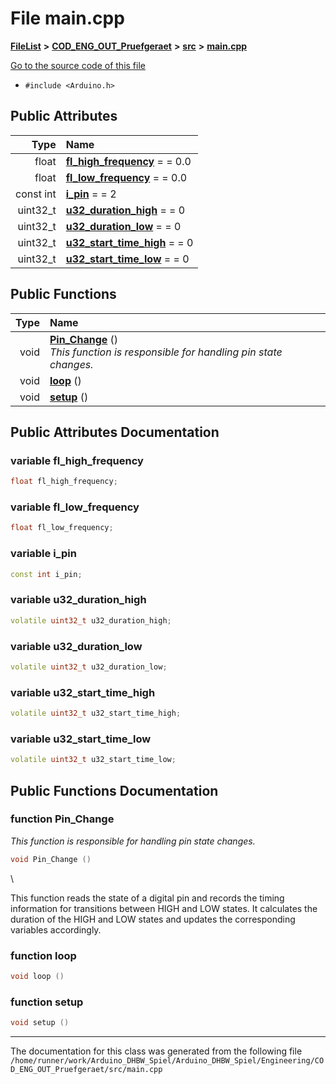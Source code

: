 

# File main.cpp



[**FileList**](files.md) **>** [**COD\_ENG\_OUT\_Pruefgeraet**](dir_a5ee031e87d12abe48a2fc4670eea239.md) **>** [**src**](dir_6fb120e1e93f6ff794cb9ba09d32e262.md) **>** [**main.cpp**](main_8cpp.md)

[Go to the source code of this file](main_8cpp_source.md)



* `#include <Arduino.h>`





















## Public Attributes

| Type | Name |
| ---: | :--- |
|  float | [**fl\_high\_frequency**](#variable-fl_high_frequency)   = = 0.0<br> |
|  float | [**fl\_low\_frequency**](#variable-fl_low_frequency)   = = 0.0<br> |
|  const int | [**i\_pin**](#variable-i_pin)   = = 2<br> |
|  uint32\_t | [**u32\_duration\_high**](#variable-u32_duration_high)   = = 0<br> |
|  uint32\_t | [**u32\_duration\_low**](#variable-u32_duration_low)   = = 0<br> |
|  uint32\_t | [**u32\_start\_time\_high**](#variable-u32_start_time_high)   = = 0<br> |
|  uint32\_t | [**u32\_start\_time\_low**](#variable-u32_start_time_low)   = = 0<br> |
















## Public Functions

| Type | Name |
| ---: | :--- |
|  void | [**Pin\_Change**](#function-pin_change) () <br>_This function is responsible for handling pin state changes._  |
|  void | [**loop**](#function-loop) () <br> |
|  void | [**setup**](#function-setup) () <br> |




























## Public Attributes Documentation




### variable fl\_high\_frequency 

```C++
float fl_high_frequency;
```






### variable fl\_low\_frequency 

```C++
float fl_low_frequency;
```






### variable i\_pin 

```C++
const int i_pin;
```






### variable u32\_duration\_high 

```C++
volatile uint32_t u32_duration_high;
```






### variable u32\_duration\_low 

```C++
volatile uint32_t u32_duration_low;
```






### variable u32\_start\_time\_high 

```C++
volatile uint32_t u32_start_time_high;
```






### variable u32\_start\_time\_low 

```C++
volatile uint32_t u32_start_time_low;
```



## Public Functions Documentation




### function Pin\_Change 

_This function is responsible for handling pin state changes._ 
```C++
void Pin_Change () 
```



\


This function reads the state of a digital pin and records the timing information for transitions between HIGH and LOW states. It calculates the duration of the HIGH and LOW states and updates the corresponding variables accordingly. 


        



### function loop 

```C++
void loop () 
```






### function setup 

```C++
void setup () 
```




------------------------------
The documentation for this class was generated from the following file `/home/runner/work/Arduino_DHBW_Spiel/Arduino_DHBW_Spiel/Engineering/COD_ENG_OUT_Pruefgeraet/src/main.cpp`


